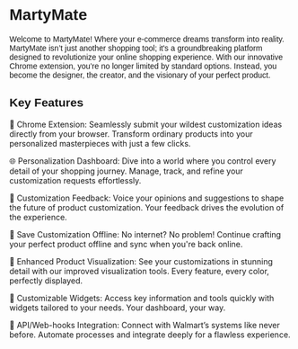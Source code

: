 <h1 style="font-family: Arial, sans-serif;">MartyMate</h1>
<p style="font-family: Arial, sans-serif;">Welcome to MartyMate! Where your e-commerce dreams transform into reality. MartyMate isn’t just another shopping tool; it's a groundbreaking platform designed to revolutionize your online shopping experience. With our innovative Chrome extension, you’re no longer limited by standard options. Instead, you become the designer, the creator, and the visionary of your perfect product.</p>
<h2 style="font-family: Arial, sans-serif;">Key Features</h2>

<p style="font-family: Arial, sans-serif;">

🚀 Chrome Extension: Seamlessly submit your wildest customization ideas directly from your browser. Transform ordinary products into your personalized masterpieces with just a few clicks.

🌐 Personalization Dashboard: Dive into a world where you control every detail of your shopping journey. Manage, track, and refine your customization requests effortlessly.

📝 Customization Feedback: Voice your opinions and suggestions to shape the future of product customization. Your feedback drives the evolution of the experience.

🌟 Save Customization Offline: No internet? No problem! Continue crafting your perfect product offline and sync when you're back online.

🎨 Enhanced Product Visualization: See your customizations in stunning detail with our improved visualization tools. Every feature, every color, perfectly displayed.

🔧 Customizable Widgets: Access key information and tools quickly with widgets tailored to your needs. Your dashboard, your way.

🔗 API/Web-hooks Integration: Connect with Walmart’s systems like never before. Automate processes and integrate deeply for a flawless experience.

</p>